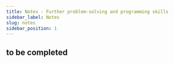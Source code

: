 ```yaml
---
title: Notes - Further problem-solving and programming skills
sidebar_label: Notes
slug: notes
sidebar_position: 1
---
```


## to be completed
